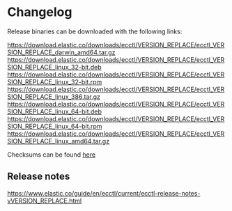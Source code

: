 # Changelog

Release binaries can be downloaded with the following links:

<https://download.elastic.co/downloads/ecctl/VERSION_REPLACE/ecctl_VERSION_REPLACE_darwin_amd64.tar.gz>
<https://download.elastic.co/downloads/ecctl/VERSION_REPLACE/ecctl_VERSION_REPLACE_linux_32-bit.deb>
<https://download.elastic.co/downloads/ecctl/VERSION_REPLACE/ecctl_VERSION_REPLACE_linux_32-bit.rpm>
<https://download.elastic.co/downloads/ecctl/VERSION_REPLACE/ecctl_VERSION_REPLACE_linux_386.tar.gz>
<https://download.elastic.co/downloads/ecctl/VERSION_REPLACE/ecctl_VERSION_REPLACE_linux_64-bit.deb>
<https://download.elastic.co/downloads/ecctl/VERSION_REPLACE/ecctl_VERSION_REPLACE_linux_64-bit.rpm>
<https://download.elastic.co/downloads/ecctl/VERSION_REPLACE/ecctl_VERSION_REPLACE_linux_amd64.tar.gz>

Checksums can be found [here](https://download.elastic.co/downloads/ecctl/VERSION_REPLACE/ecctl_VERSION_REPLACE_checksums.txt)

## Release notes

<https://www.elastic.co/guide/en/ecctl/current/ecctl-release-notes-vVERSION_REPLACE.html>
